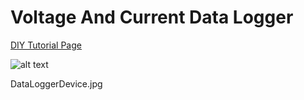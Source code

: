 # Voltage And Current Data Logger
[DIY Tutorial Page](https://www.voltaicsystems.com/blog/voltage-current-data-logger/)

![alt text](https://www.voltaicsystems.com/blog/wp-content/uploads/2017/04/voltage-data-logger.jpg)


DataLoggerDevice.jpg
